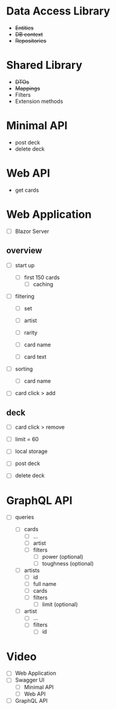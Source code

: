 # Data Access Library

- ~~Entities~~
- ~~DB context~~
- ~~Repositories~~

# Shared Library

- ~~DTOs~~
- ~~Mappings~~
- Filters
- Extension methods

# Minimal API

- post deck
- delete deck

# Web API

- get cards

# Web Application

- [ ] Blazor Server

## overview

- [ ] start up
  - [ ] first 150 cards
    - [ ] caching

- [ ] filtering

  - [ ] set

  - [ ] artist

  - [ ] rarity

  - [ ] card name

  - [ ] card text

- [ ] sorting
  - [ ] card name

- [ ] card click > add

## deck

- [ ] card click > remove

- [ ] limit = 60

- [ ] local storage

- [ ] post deck

- [ ] delete deck

# GraphQL API

- [ ] queries

  - [ ] cards
    - [ ] ...
    - [ ] artist
    - [ ] filters
      - [ ] power (optional)
      - [ ] toughness (optional)

  - [ ] artists
    - [ ] id
    - [ ] full name
    - [ ] cards
    - [ ] filters
      - [ ] limit (optional)

  - [ ] artist
    - [ ] ...
    - [ ] filters
      - [ ] id

# Video

- [ ] Web Application
- [ ] Swagger UI
  - [ ] Minimal API
  - [ ] Web API
- [ ] GraphQL API
